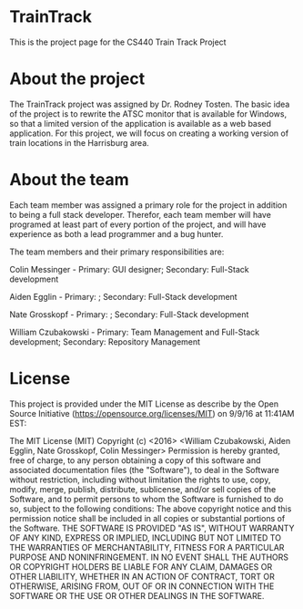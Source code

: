 # TrainTrack
This is the project page for the CS440 Train Track Project

# About the project
The TrainTrack project was assigned by Dr. Rodney Tosten.  The basic idea of the project is to rewrite the ATSC monitor that is available for Windows, so that a limited version of the application is available as a web based application.  For this project, we will focus on creating a working version of train locations in the Harrisburg area.

# About the team

Each team member was assigned a primary role for the project in addition to being a full stack developer.  Therefor, each team member will have programed at least part of every portion of the project, and will have experience as both a lead programmer and a bug hunter. 

The team members and their primary responsibilities are:

Colin Messinger - Primary: GUI designer; Secondary: Full-Stack development

Aiden Egglin - Primary: ; Secondary: Full-Stack development

Nate Grosskopf - Primary: ; Secondary: Full-Stack development

William Czubakowski - Primary: Team Management and Full-Stack development; Secondary: Repository Management

# License

This project is provided under the MIT License as describe by the Open Source Initiative (https://opensource.org/licenses/MIT) on 9/9/16 at 11:41AM EST:

The MIT License (MIT)
Copyright (c) <2016> <William Czubakowski, Aiden Egglin, Nate Grosskopf, Colin Messinger>
Permission is hereby granted, free of charge, to any person obtaining a copy of this software and associated documentation files (the "Software"), to deal in the Software without restriction, including without limitation the rights to use, copy, modify, merge, publish, distribute, sublicense, and/or sell copies of the Software, and to permit persons to whom the Software is furnished to do so, subject to the following conditions:
The above copyright notice and this permission notice shall be included in all copies or substantial portions of the Software.
THE SOFTWARE IS PROVIDED "AS IS", WITHOUT WARRANTY OF ANY KIND, EXPRESS OR IMPLIED, INCLUDING BUT NOT LIMITED TO THE WARRANTIES OF MERCHANTABILITY, FITNESS FOR A PARTICULAR PURPOSE AND NONINFRINGEMENT. IN NO EVENT SHALL THE AUTHORS OR COPYRIGHT HOLDERS BE LIABLE FOR ANY CLAIM, DAMAGES OR OTHER LIABILITY, WHETHER IN AN ACTION OF CONTRACT, TORT OR OTHERWISE, ARISING FROM, OUT OF OR IN CONNECTION WITH THE SOFTWARE OR THE USE OR OTHER DEALINGS IN THE SOFTWARE.  
